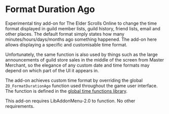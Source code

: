 # Format Duration Ago

Experimental tiny add-on for The Elder Scrolls Online to change the time format displayed in guild member lists, guild history, friend lists, email and other places. The default format simply states how many minutes/hours/days/months ago something happened. The add-on here allows displaying a specific and customisable time format.

Unfortunately, the same function is also used by things such as the large announcements of guild store sales in the middle of the screen from Master Merchant, so the elegance of any custom date and time formats may depend on which part of the UI it appears in.

The add-on achieves custom time format by overriding the global `ZO_FormatDurationAgo` function used throughout the game user interface. The function is defined in the [global time functions library](https://github.com/esoui/esoui/blob/master/esoui/libraries/globals/time.lua).

This add-on requires LibAddonMenu-2.0 to function. No other requirements.

